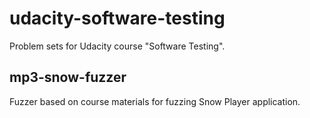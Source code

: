 # udacity-software-testing
Problem sets for Udacity course "Software Testing". 

<h2>mp3-snow-fuzzer</h2>
Fuzzer based on course materials for fuzzing Snow Player application. 
